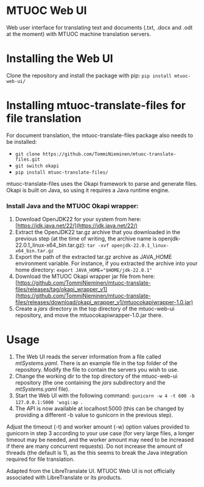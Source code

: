 # MTUOC Web UI

Web user interface for translating text and documents (.txt, .docx and .odt at the moment) with MTUOC machine translation servers.

# Installing the Web UI

Clone the repository and install the package with pip: `pip install mtuoc-web-ui/`

# Installing mtuoc-translate-files for file translation

For document translation, the mtuoc-translate-files package also needs to be installed:
   - `git clone https://github.com/TommiNieminen/mtuoc-translate-files.git`
   - `git switch okapi`
   - `pip install mtuoc-translate-files/`

mtuoc-translate-files uses the Okapi framework to parse and generate files. Okapi is built on Java, so using it requires a Java runtime engine. 

### Install Java and the MTUOC Okapi wrapper:

1. Download OpenJDK22 for your system from here: [https://jdk.java.net/22/](https://jdk.java.net/22/)
2. Extract the OpenJDK22 tar.gz archive that you downloaded in the previous step (at the time of writing, the archive name is openjdk-22.0.1_linux-x64_bin.tar.gz): `tar -xvf openjdk-22.0.1_linux-x64_bin.tar.gz`
3. Export the path of the extracted tar.gz archive as JAVA_HOME environment variable. For instance, if you extracted the archive into your home directory: `export JAVA_HOME="$HOME/jdk-22.0.1"`
4. Download the MTUOC Okapi wrapper jar file from here: [https://github.com/TommiNieminen/mtuoc-translate-files/releases/tag/okapi_wrapper_v1](https://github.com/TommiNieminen/mtuoc-translate-files/releases/download/okapi_wrapper_v1/mtuocokapiwrapper-1.0.jar)
5. Create a _jars_ directory in the top directory of the mtuoc-web-ui repository, and move the mtuocokapiwrapper-1.0.jar there.

# Usage

1. The Web UI reads the server information from a file called _mtSystems.yaml_. There is an example file in the top folder of the repository. Modify the file to contain the servers you wish to use.
2. Change the working dir to the top directory of the mtuoc-web-ui repository (the one containing the _jars_ subdirectory and the _mtSystems.yaml_ file).
3. Start the Web UI with the following command: `gunicorn -w 4 -t 600 -b 127.0.0.1:5000 'wsgi:ap
   `.
4. The API is now available at localhost:5000 (this can be changed by providing a different -b value to gunicorn in the previous step).

Adjust the timeout (-t) and worker amount (-w) option values provided to gunicorn in step 3 according to your use case (for very large files, a longer timeout may be needed, and the worker amount may need to be increased if there are many concurrent requests). Do not increase the amount of threads (the default is 1), as the this seems to break the Java integration required for file translation.

Adapted from the LibreTranslate UI. MTUOC Web UI is not officially associated with LibreTranslate or its products.
